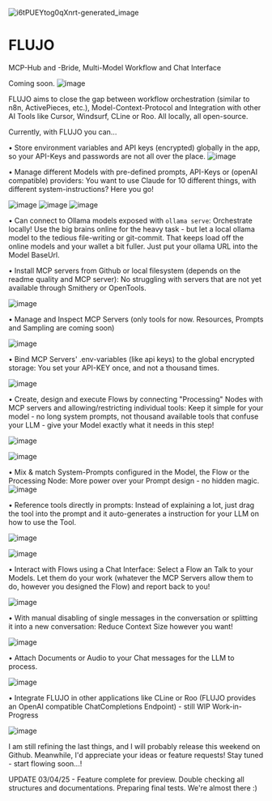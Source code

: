 ![i6tPUEYtog0qXnrt-generated_image](https://github.com/user-attachments/assets/881ad34c-73fa-4b71-ba47-123b5da8e05e)

# FLUJO
MCP-Hub and -Bride, Multi-Model Workflow and Chat Interface 

Coming soon.
 ![image](https://github.com/user-attachments/assets/c745da69-1106-43d8-8fbd-49fe6eb64d9f)

FLUJO aims to close the gap between workflow orchestration (similar to n8n, ActivePieces, etc.), Model-Context-Protocol and Integration with other AI Tools like Cursor, Windsurf, CLine or Roo. All locally, all open-source.

Currently, with FLUJO you can...

•	Store environment variables and API keys (encrypted) globally in the app, so your API-Keys and passwords are not all over the place.
![image](https://github.com/user-attachments/assets/20da1059-73e7-48cf-b6f2-27b11b5f7507)


•	Manage different Models with pre-defined prompts, API-Keys or (openAI compatible) providers: You want to use Claude for 10 different things, with different system-instructions? Here you go!

![image](https://github.com/user-attachments/assets/cf67d330-8025-474d-8ad4-6fc4cbef0c9f)
![image](https://github.com/user-attachments/assets/a38eb2e3-7fa2-4250-a5fd-75d844d0f751)
![image](https://github.com/user-attachments/assets/d448881c-d173-4ffa-a733-3c43082249d4)

•	Can connect to Ollama models exposed with `ollama serve`: Orchestrate locally! Use the big brains online for the heavy task - but let a local ollama model to the tedious file-writing or git-commit. That keeps load off the online models and your wallet a bit fuller. Just put your ollama URL into the Model BaseUrl.

•	Install MCP servers from Github or local filesystem (depends on the readme quality and MCP server): No struggling with servers that are not yet available through Smithery or OpenTools.

![image](https://github.com/user-attachments/assets/426b8950-713d-411c-bcc7-fc546f831001)


•	Manage and Inspect MCP Servers (only tools for now. Resources, Prompts and Sampling are coming soon)

 ![image](https://github.com/user-attachments/assets/2eaae63f-0a31-4ce7-80e8-bcc8ec8dd74f)

•	Bind MCP Servers' .env-variables (like api keys) to the global encrypted storage: You set your API-KEY once, and not a thousand times.
 
![image](https://github.com/user-attachments/assets/27b257bf-a6ad-42bf-9ccf-4178c454c7ce)

•	Create, design and execute Flows by connecting "Processing" Nodes with MCP servers and allowing/restricting individual tools: Keep it simple for your model - no long system prompts, not thousand available tools that confuse your LLM - give your Model exactly what it needs in this step!

![image](https://github.com/user-attachments/assets/b6696a44-d6e4-4b79-9755-202842f3db4c)

![image](https://github.com/user-attachments/assets/09558f90-937a-4153-a8a4-e4088b381f6c)

•	Mix & match System-Prompts configured in the Model, the Flow or the Processing Node: More power over your Prompt design - no hidden magic.
 ![image](https://github.com/user-attachments/assets/65446875-672d-4db0-9231-0b6454651110)

•	Reference tools directly in prompts: Instead of explaining a lot, just drag the tool into the prompt and it auto-generates a instruction for your LLM on how to use the Tool.

![image](https://github.com/user-attachments/assets/3b3c1a01-90c4-47e8-a326-2e716e7c5ddd)

![image](https://github.com/user-attachments/assets/c462585a-aebe-4314-a3a3-8fafa770bf77)

•	Interact with Flows using a Chat Interface: Select a Flow an Talk to your Models. Let them do your work (whatever the MCP Servers allow them to do, however you designed the Flow) and report back to you!

 ![image](https://github.com/user-attachments/assets/ce6b5f15-c500-4129-a1f7-131517a65f14)

•	With manual disabling of single messages in the conversation or splitting it into a new conversation: Reduce Context Size however you want!

 ![image](https://github.com/user-attachments/assets/625b90d6-73e2-4afe-9ec4-5814b0bbf302)

•	Attach Documents or Audio to your Chat messages for the LLM to process.

 ![image](https://github.com/user-attachments/assets/3f7f737a-170c-48e8-b9b1-3969da50d8e0)

•	Integrate FLUJO in other applications like CLine or Roo (FLUJO provides an OpenAI compatible ChatCompletions Endpoint) - still WIP
  Work-in-Progress
  
![image](https://github.com/user-attachments/assets/d8d8fe98-f08e-40eb-9ad8-a494aad32826)


I am still refining the last things, and I will probably release this weekend on Github. Meanwhile, I'd appreciate your ideas or feature requests!
Stay tuned - start flowing soon...!



UPDATE 03/04/25 - Feature complete for preview. Double checking all structures and documentations. Preparing final tests. We're almost there :)
